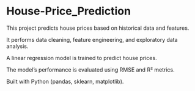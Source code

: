 # House-Price_Prediction
This project predicts house prices based on historical data and features.

It performs data cleaning, feature engineering, and exploratory data analysis.

A linear regression model is trained to predict house prices.

The model’s performance is evaluated using RMSE and R² metrics.

Built with Python (pandas, sklearn, matplotlib).
